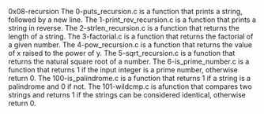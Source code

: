 0x08-recursion
The 0-puts_recursion.c is a function that prints a string, followed by a new line.
The 1-print_rev_recursion.c  is a function that prints a string in reverse.
The 2-strlen_recursion.c is a  function that returns the length of a string.
The 3-factorial.c is a  function that returns the factorial of a given number.
The 4-pow_recursion.c is a function that returns the value of x raised to the power of y.
The 5-sqrt_recursion.c is a  function that returns the natural square root of a number.
The 6-is_prime_number.c is a function that returns 1 if the input integer is a prime number, otherwise return 0.
The 100-is_palindrome.c is a function that returns 1 if a string is a palindrome and 0 if not.
The 101-wildcmp.c is afunction that compares two strings and returns 1 if the strings can be considered identical, otherwise return 0.
